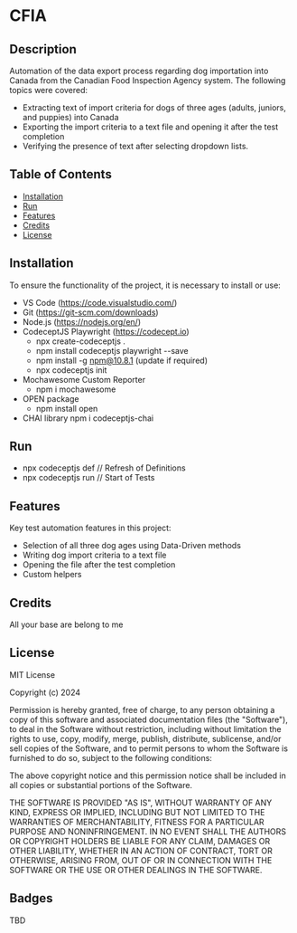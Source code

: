 #  CFIA 

## Description

Automation of the data export process regarding dog importation into Canada from the Canadian Food Inspection Agency system. The following topics were covered:

- Extracting text of import criteria for dogs of three ages (adults, juniors, and puppies) into Canada
- Exporting the import criteria to a text file and opening it after the test completion
- Verifying the presence of text after selecting dropdown lists.

## Table of Contents

- [Installation](#installation)
- [Run](#run)
- [Features](#features)
- [Credits](#credits)
- [License](#license)

## Installation

To ensure the functionality of the project, it is necessary to install or use:

- VS Code (https://code.visualstudio.com/)
- Git (https://git-scm.com/downloads)
- Node.js (https://nodejs.org/en/)
- CodeceptJS Playwright (https://codecept.io)
    - npx create-codeceptjs .
    - npm install codeceptjs playwright --save
    - npm install -g npm@10.8.1 (update if required)
    - npx codeceptjs init
- Mochawesome Custom Reporter
    - npm i mochawesome
- OPEN package
    - npm install open
- CHAI library
    npm i codeceptjs-chai
    
## Run

- npx codeceptjs def // Refresh of Definitions
- npx codeceptjs run // Start of Tests


## Features

Key test automation features in this project:

- Selection of all three dog ages using Data-Driven methods
- Writing dog import criteria to a text file
- Opening the file after the test completion
- Custom helpers

## Credits

All your base are belong to me

## License

MIT License

Copyright (c) 2024

Permission is hereby granted, free of charge, to any person obtaining a copy
of this software and associated documentation files (the "Software"), to deal
in the Software without restriction, including without limitation the rights
to use, copy, modify, merge, publish, distribute, sublicense, and/or sell
copies of the Software, and to permit persons to whom the Software is
furnished to do so, subject to the following conditions:

The above copyright notice and this permission notice shall be included in all
copies or substantial portions of the Software.

THE SOFTWARE IS PROVIDED "AS IS", WITHOUT WARRANTY OF ANY KIND, EXPRESS OR
IMPLIED, INCLUDING BUT NOT LIMITED TO THE WARRANTIES OF MERCHANTABILITY,
FITNESS FOR A PARTICULAR PURPOSE AND NONINFRINGEMENT. IN NO EVENT SHALL THE
AUTHORS OR COPYRIGHT HOLDERS BE LIABLE FOR ANY CLAIM, DAMAGES OR OTHER
LIABILITY, WHETHER IN AN ACTION OF CONTRACT, TORT OR OTHERWISE, ARISING FROM,
OUT OF OR IN CONNECTION WITH THE SOFTWARE OR THE USE OR OTHER DEALINGS IN THE
SOFTWARE.

## Badges

TBD

